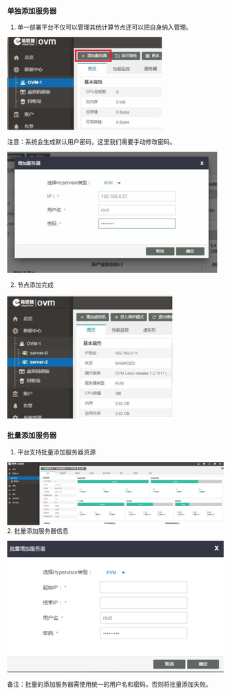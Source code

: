 ### 单独添加服务器

1. 单一部署平台不仅可以管理其他计算节点还可以把自身纳入管理。

![](/assets/单独添加服务器1.png)

注意：系统会生成默认用户密码，这里我们需要手动修改密码。

![](/assets/单独添加服务器2.png)

2. 节点添加完成

![](/assets/节点添加.png)

### 批量添加服务器

1. 平台支持批量添加服务器资源

![](/assets/批量添加.png)2. 批量添加服务器信息

![](/assets/批量添加1.png)

备注：批量的添加服务器需使用统一的用户名和密码，否则将批量添加失败。

